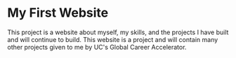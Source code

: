 # My First Website
  This project is a website about myself, my skills, and the projects I have built and will continue to build.
This website is a project and will contain many other projects given to me by UC's Global Career Accelerator.
